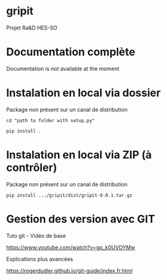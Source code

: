 # gripit
Projet Ra&D HES-SO

# Documentation complète
Documentation is not available at the moment

# Instalation en local via dossier
Package non présent sur un canal de distribution

    cd "path to folder with setup.py"

    pip install .


# Instalation en local via ZIP (à contrôler)
Package non présent sur un canal de distribution

    pip install .../gripit/dist/gripit-0.0.1.tar.gz

# Gestion des version avec GIT
Tuto git - Vidéo de base

https://www.youtube.com/watch?v=gp_k0UVOYMw

Explications plus avancées

https://rogerdudler.github.io/git-guide/index.fr.html

